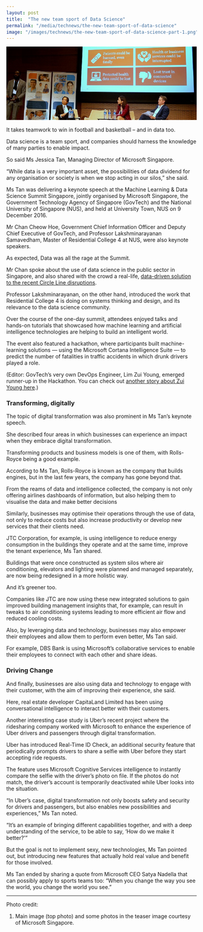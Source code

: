 ```yaml
---
layout: post
title:  "The new team sport of Data Science"
permalink: "/media/technews/the-new-team-sport-of-data-science"
image: "/images/technews/the-new-team-sport-of-data-science-part-1.png"
---
```


![The new team sport of Data Science](/images/technews/the-new-team-sport-of-data-science-part-1.png)

It takes teamwork to win in football and basketball – and in data too.

Data science is a team sport, and companies should harness the knowledge of many parties to enable impact.

So said Ms Jessica Tan, Managing Director of Microsoft Singapore.

“While data is a very important asset, the possibilities of data dividend for any organisation or society is when we stop acting in our silos,” she said.

Ms Tan was delivering a keynote speech at the Machine Learning & Data Science Summit Singapore, jointly organised by Microsoft Singapore, the Government Technology Agency of Singapore (GovTech) and the National University of Singapore (NUS), and held at University Town, NUS on 9 December 2016.

Mr Chan Cheow Hoe, Government Chief Information Officer and Deputy Chief Executive of GovTech, and Professor Lakshminarayanan Samavedham, Master of Residential College 4 at NUS, were also keynote speakers.

As expected, Data was all the rage at the Summit.

Mr Chan spoke about the use of data science in the public sector in Singapore, and also shared with the crowd a real-life, [data-driven solution to the recent Circle Line disruptions](https://www.tech.gov.sg/technews/digitalgov/2016/12/rogue-train-a-big-data-story).

Professor Lakshminarayanan,  on the other hand, introduced the work that Residential College 4 is doing on systems thinking and design, and its relevance to the data science community.

Over the course of the one-day summit, attendees enjoyed talks and hands-on tutorials that showcased how machine learning and artificial intelligence technologies are helping to build an intelligent world.

The event also featured a hackathon, where participants built machine-learning solutions — using the Microsoft Cortana Intelligence Suite — to predict the number of fatalities in traffic accidents in which drunk drivers played a role.

(Editor: GovTech’s very own DevOps Engineer, Lim Zui Young, emerged runner-up in the Hackathon. You can check out [another story about Zui Young here](https://www.tech.gov.sg/technews/upclose/2016/12/an-inclusive-visit).)

### **Transforming, digitally**
The topic of digital transformation was also prominent in Ms Tan’s keynote speech.

She described four areas in which businesses can experience an impact when they embrace digital transformation.

Transforming products and business models is one of them, with Rolls-Royce being a good example.

According to Ms Tan, Rolls-Royce is known as the company that builds engines, but in the last few years, the company has gone beyond that.

From the reams of data and intelligence collected, the company is not only offering airlines dashboards of information, but also helping them to visualise the data and make better decisions

Similarly, businesses may optimise their operations through the use of data, not only to reduce costs but also increase productivity or develop new services that their clients need.

JTC Corporation, for example, is using intelligence to reduce energy consumption in the buildings they operate and at the same time, improve the tenant experience, Ms Tan shared.

Buildings that were once constructed as system silos where air conditioning, elevators and lighting were planned and managed separately, are now being redesigned in a more holistic way.

And it’s greener too.

Companies like JTC are now using these new integrated solutions to gain improved building management insights that, for example, can result in tweaks to air conditioning systems leading to more efficient air flow and reduced cooling costs.

Also, by leveraging data and technology, businesses may also empower their employees and allow them to perform even better, Ms Tan said.

For example, DBS Bank is using Microsoft’s collaborative services to enable their employees to connect with each other and share ideas.

### **Driving Change**
And finally, businesses are also using data and technology to engage with their customer, with the aim of improving their experience, she said.

Here, real estate developer CapitaLand Limited has been using conversational intelligence to interact better with their customers.

Another interesting case study is Uber’s recent project where the ridesharing company worked with Microsoft to enhance the experience of Uber drivers and passengers through digital transformation.

Uber has introduced Real-Time ID Check, an additional security feature that periodically prompts drivers to share a selfie with Uber before they start accepting ride requests.

The feature uses Microsoft Cognitive Services intelligence to instantly compare the selfie with the driver’s photo on file. If the photos do not match, the driver’s account is temporarily deactivated while Uber looks into the situation.

“In Uber’s case, digital transformation not only boosts safety and security for drivers and passengers, but also enables new possibilities and experiences,” Ms Tan noted.

“It’s an example of bringing different capabilities together, and with a deep understanding of the service, to be able to say, ‘How do we make it better?’”

But the goal is not to implement sexy, new technologies, Ms Tan pointed out, but introducing new features that actually hold real value and benefit for those involved.

Ms Tan ended by sharing a quote from Microsoft CEO Satya Nadella that can possibly apply to sports teams too: “When you change the way you see the world, you change the world you see.”

---

Photo credit:

1. Main image (top photo) and some photos in the teaser image courtesy of Microsoft Singapore.
